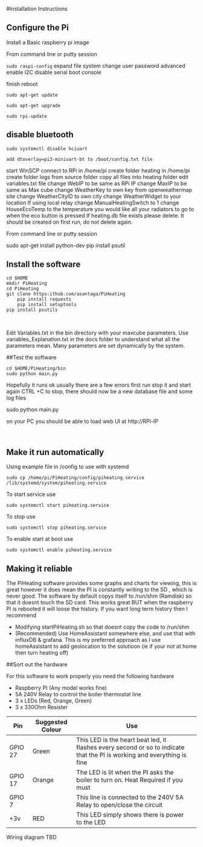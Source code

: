 #Installation Instructions



## Configure the Pi

Install a Basic raspberry pi image

From command line or putty session

`sudo raspi-config`
	expand file system
	change user password
	advanced
		enable I2C
		disable serial boot console

finish
reboot

`sudo apt-get update`

`sudo apt-get upgrade`

`sudo rpi-update`

## disable bluetooth
`sudo systemctl disable hciuart`

`add dtoverlay=pi3-miniuart-bt to /boot/config.txt file`

start WinSCP
connect to RPi
	in /home/pi create folder heating
	in /home/pi create folder logs
	from source folder copy all files into heating folder
	edit variables.txt file
		change WebIP to be same as RPi IP
		change MaxIP to be same as Max cube
		change WeatherKey to own key from openweathermap site
		change WeatherCityID to own city
		change WeatherWidget to your location
		If using local relay change ManualHeatingSwitch to 1
		change HouseEcoTemp to the temperature you would like all your radiators to go to 			when the eco button is pressed
	If heating.db file exists please delete. It should be created on first run, do not delete again.

From command line or putty session	

sudo apt-get install python-dev
pip install psutil

## Install the software

	cd $HOME
	mkdir PiHeating
	cd PiHeating
	git clone https:ithub.com/asantaga/PiHeating
        pip install requests
        pip install setuptools
	pip install psutils

​	

Edit Variables.txt in the bin directory with your maxcube parameters. Use variables_Explanation.txt in the docs folder to understand what all the parameters mean. Many parameters are set dynamically by the system.

##Test the software

```
cd $HOME/PiHeating/bin
sudo python main.py
```

Hopefully it runs ok usually there are a few errors first run stop it and start again
CTRL +C to stop, there should now be a new database file and some log files

sudo python main.py 

on your PC you should be able to load web UI at http://RPi-IP

​	

## Make it run automatically 

Using example file in /config to use with systemd

`sudo cp /home/pi/PiHeating/config/piheating.service /lib/systemd/system/piheating.service`

To start service use

```
sudo systemctl start piheating.service 
```

To stop use

```
sudo systemctl stop piheating.service 
```

To enable start at boot use

```
sudo systemctl enable piheating.service 
```

## Making it reliable

The PiHeating software provides some graphs and charts for viewing, this is great however it does mean the PI is constantly writing to the SD , which is never good. The software by default copys itself to /run/shm (Ramdisk) so that it doesnt touch the SD card. This works great BUT when the raspberry PI is rebooted it will loose the history. If you want long term history then I recommend 
* Modifying startPiHeating.sh so that doesnt copy the code to /run/shm
* (Recommended) Use HomeAssistant somewhere else, and use that with influxDB & grafana. This is my preferred approach as I use homeAssistant to add geolocation to the solutioon (ie if your not at home then turn heating off)


##Sort out the hardware

For this software to work properly you need the following hardware

- Raspberry PI (Any model works fine)
- 5A 240V Relay to control the boiler thermostat line
- 3 x LEDs  (Red, Orange, Green)
- 3 x 330Ohm Resister



| Pin     | Suggested Colour | Use                                                          |      |
| ------- | ---------------- | ------------------------------------------------------------ | ------- |
| GPIO 27 | Green            | This LED is the heart beat led, it flashes every second or so to indicate that the PI is working and everything is fine ||
| GPIO 17 | Orange           | The LED is lit when the PI asks the boiler to turn on. Heat Required if you must ||
| GPIO 7 |  | This line is connected to the 240V 5A Relay to open/close the circuit ||
| +3v     | RED              | This LED simply shows there is power to the LED ||

Wiring diagram TBD
